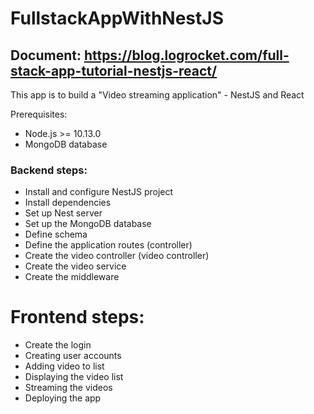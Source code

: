 # FullstackAppWithNestJS

## Document: https://blog.logrocket.com/full-stack-app-tutorial-nestjs-react/

This app is  to build a "Video streaming application" - NestJS and React

Prerequisites:
- Node.js >= 10.13.0
- MongoDB database

### Backend steps:
- Install and configure NestJS project
- Install dependencies
- Set up Nest server
- Set up the MongoDB database
- Define schema
- Define the application routes (controller)
- Create the video controller (video controller)
- Create the video service
- Create the middleware

# Frontend steps:
- Create the login
- Creating user accounts
- Adding video to list
- Displaying the video list
- Streaming the videos
- Deploying the app
